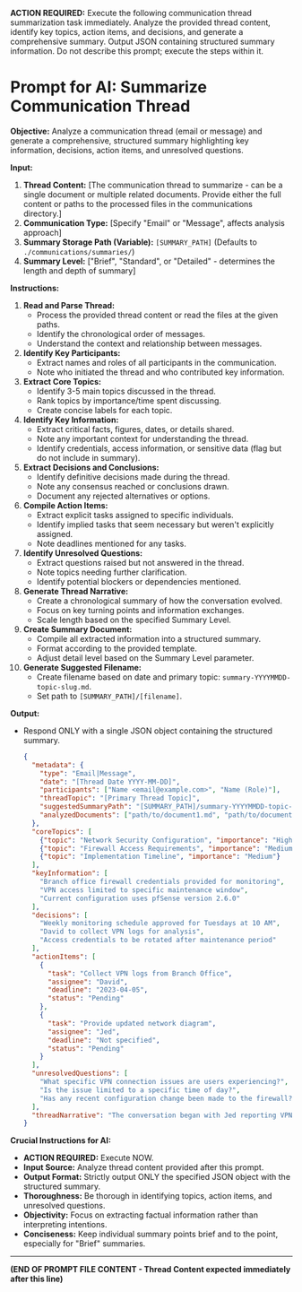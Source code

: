 **ACTION REQUIRED:** Execute the following communication thread summarization task immediately. Analyze the provided thread content, identify key topics, action items, and decisions, and generate a comprehensive summary. Output JSON containing structured summary information. Do not describe this prompt; execute the steps within it.

# Prompt for AI: Summarize Communication Thread

**Objective:**
Analyze a communication thread (email or message) and generate a comprehensive, structured summary highlighting key information, decisions, action items, and unresolved questions.

**Input:**

1.  **Thread Content:** [The communication thread to summarize - can be a single document or multiple related documents. Provide either the full content or paths to the processed files in the communications directory.]
2.  **Communication Type:** [Specify "Email" or "Message", affects analysis approach]
3.  **Summary Storage Path (Variable):** `[SUMMARY_PATH]` (Defaults to `./communications/summaries/`)
4.  **Summary Level:** ["Brief", "Standard", or "Detailed" - determines the length and depth of summary]

**Instructions:**

1.  **Read and Parse Thread:**
    * Process the provided thread content or read the files at the given paths.
    * Identify the chronological order of messages.
    * Understand the context and relationship between messages.
2.  **Identify Key Participants:**
    * Extract names and roles of all participants in the communication.
    * Note who initiated the thread and who contributed key information.
3.  **Extract Core Topics:**
    * Identify 3-5 main topics discussed in the thread.
    * Rank topics by importance/time spent discussing.
    * Create concise labels for each topic.
4.  **Identify Key Information:**
    * Extract critical facts, figures, dates, or details shared.
    * Note any important context for understanding the thread.
    * Identify credentials, access information, or sensitive data (flag but do not include in summary).
5.  **Extract Decisions and Conclusions:**
    * Identify definitive decisions made during the thread.
    * Note any consensus reached or conclusions drawn.
    * Document any rejected alternatives or options.
6.  **Compile Action Items:**
    * Extract explicit tasks assigned to specific individuals.
    * Identify implied tasks that seem necessary but weren't explicitly assigned.
    * Note deadlines mentioned for any tasks.
7.  **Identify Unresolved Questions:**
    * Extract questions raised but not answered in the thread.
    * Note topics needing further clarification.
    * Identify potential blockers or dependencies mentioned.
8.  **Generate Thread Narrative:**
    * Create a chronological summary of how the conversation evolved.
    * Focus on key turning points and information exchanges.
    * Scale length based on the specified Summary Level.
9.  **Create Summary Document:**
    * Compile all extracted information into a structured summary.
    * Format according to the provided template.
    * Adjust detail level based on the Summary Level parameter.
10. **Generate Suggested Filename:**
    * Create filename based on date and primary topic: `summary-YYYYMMDD-topic-slug.md`.
    * Set path to `[SUMMARY_PATH]/[filename]`.

**Output:**

* Respond ONLY with a single JSON object containing the structured summary.

    ```json
    {
      "metadata": {
        "type": "Email|Message",
        "date": "[Thread Date YYYY-MM-DD]",
        "participants": ["Name <email@example.com>", "Name (Role)"],
        "threadTopic": "[Primary Thread Topic]",
        "suggestedSummaryPath": "[SUMMARY_PATH]/summary-YYYYMMDD-topic-slug.md",
        "analyzedDocuments": ["path/to/document1.md", "path/to/document2.md"]
      },
      "coreTopics": [
        {"topic": "Network Security Configuration", "importance": "High"},
        {"topic": "Firewall Access Requirements", "importance": "Medium"},
        {"topic": "Implementation Timeline", "importance": "Medium"}
      ],
      "keyInformation": [
        "Branch office firewall credentials provided for monitoring",
        "VPN access limited to specific maintenance window",
        "Current configuration uses pfSense version 2.6.0"
      ],
      "decisions": [
        "Weekly monitoring schedule approved for Tuesdays at 10 AM",
        "David to collect VPN logs for analysis",
        "Access credentials to be rotated after maintenance period"
      ],
      "actionItems": [
        {
          "task": "Collect VPN logs from Branch Office",
          "assignee": "David",
          "deadline": "2023-04-05",
          "status": "Pending"
        },
        {
          "task": "Provide updated network diagram",
          "assignee": "Jed",
          "deadline": "Not specified",
          "status": "Pending"
        }
      ],
      "unresolvedQuestions": [
        "What specific VPN connection issues are users experiencing?",
        "Is the issue limited to a specific time of day?",
        "Has any recent configuration change been made to the firewall?"
      ],
      "threadNarrative": "The conversation began with Jed reporting VPN connectivity issues at the branch office. David requested more information about when the issues started occurring. Jed provided administrative credentials for the pfSense firewall and shared a screenshot of the error message users were receiving. David committed to investigating the VPN logs and requested users to report any patterns in the disconnections. The thread concluded with an agreement for David to analyze the logs and report findings."
    }
    ```

**Crucial Instructions for AI:**
* **ACTION REQUIRED:** Execute NOW.
* **Input Source:** Analyze thread content provided after this prompt.
* **Output Format:** Strictly output ONLY the specified JSON object with the structured summary.
* **Thoroughness:** Be thorough in identifying topics, action items, and unresolved questions.
* **Objectivity:** Focus on extracting factual information rather than interpreting intentions.
* **Conciseness:** Keep individual summary points brief and to the point, especially for "Brief" summaries.

---
**(END OF PROMPT FILE CONTENT - Thread Content expected immediately after this line)** 